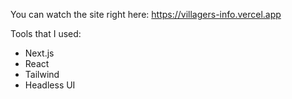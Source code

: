 
You can watch the site right here: https://villagers-info.vercel.app

Tools that I used:
- Next.js
- React
- Tailwind
- Headless UI
